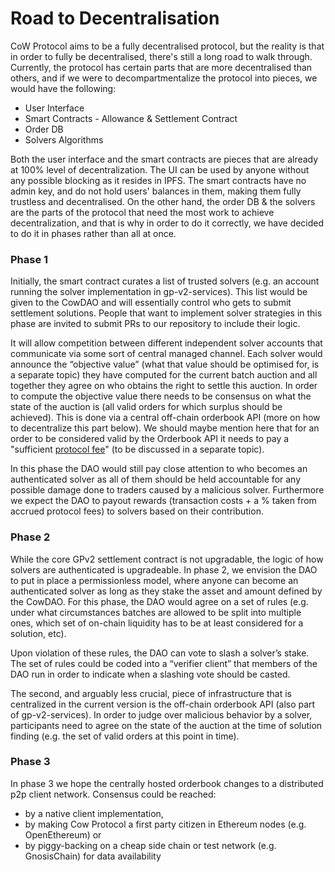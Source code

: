 # Road to Decentralisation



CoW Protocol aims to be a fully decentralised protocol, but the reality is that in order to fully be decentralised, there's still a long road to walk through. Currently, the protocol has certain parts that are more decentralised than others, and if we were to decompartmentalize the protocol into pieces, we would have the following:

* User Interface
* Smart Contracts - Allowance & Settlement Contract
* Order DB
* Solvers Algorithms

Both the user interface and the smart contracts are pieces that are already at 100% level of decentralization. The UI can be used by anyone without any possible blocking as it resides in IPFS. The smart contracts have no admin key, and do not hold users' balances in them, making them fully trustless and decentralised. On the other hand, the order DB & the solvers are the parts of the protocol that need the most work to achieve decentralization, and that is why in order to do it correctly, we have decided to do it in phases rather than all at once.

### Phase 1

Initially, the smart contract curates a list of trusted solvers (e.g. an account running the solver implementation in gp-v2-services). This list would be given to the CowDAO and will essentially control who gets to submit settlement solutions. People that want to implement solver strategies in this phase are invited to submit PRs to our repository to include their logic.

It will allow competition between different independent solver accounts that communicate via some sort of central managed channel. Each solver would announce the “objective value” (what that value should be optimised for, is a separate topic) they have computed for the current batch auction and all together they agree on who obtains the right to settle this auction. In order to compute the objective value there needs to be consensus on what the state of the auction is (all valid orders for which surplus should be achieved). This is done via a central off-chain orderbook API (more on how to decentralize this part below). We should maybe mention here that for an order to be considered valid by the Orderbook API it needs to pay a "sufficient [protocol fee](definitions)" (to be discussed in a separate topic).

In this phase the DAO would still pay close attention to who becomes an authenticated solver as all of them should be held accountable for any possible damage done to traders caused by a malicious solver. Furthermore we expect the DAO to payout rewards (transaction costs + a % taken from accrued protocol fees) to solvers based on their contribution.

### Phase 2

While the core GPv2 settlement contract is not upgradable, the logic of how solvers are authenticated is upgradeable. In phase 2, we envision the DAO to put in place a permissionless model, where anyone can become an authenticated solver as long as they stake the asset and amount defined by the CowDAO. For this phase, the DAO would agree on a set of rules (e.g. under what circumstances batches are allowed to be split into multiple ones, which set of on-chain liquidity has to be at least considered for a solution, etc).

Upon violation of these rules, the DAO can vote to slash a solver’s stake. The set of rules could be coded into a “verifier client” that members of the DAO run in order to indicate when a slashing vote should be casted.

The second, and arguably less crucial, piece of infrastructure that is centralized in the current version is the off-chain orderbook API (also part of gp-v2-services). In order to judge over malicious behavior by a solver, participants need to agree on the state of the auction at the time of solution finding (e.g. the set of valid orders at this point in time).

### Phase 3

In phase 3 we hope the centrally hosted orderbook changes to a distributed p2p client network. Consensus could be reached:

* by a native client implementation,
* by making Cow Protocol a first party citizen in Ethereum nodes (e.g. OpenEthereum) or
* by piggy-backing on a cheap side chain or test network (e.g. GnosisChain) for data availability
